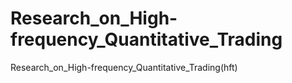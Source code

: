 # Research_on_High-frequency_Quantitative_Trading
Research_on_High-frequency_Quantitative_Trading(hft)
